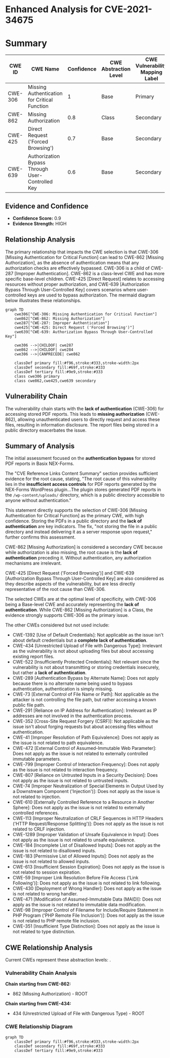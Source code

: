 # Enhanced Analysis for CVE-2021-34675

# Summary
| CWE ID    | CWE Name                                                                        | Confidence | CWE Abstraction Level | CWE Vulnerability Mapping Label | CWE-Vulnerability Mapping Notes |
| --------- | ------------------------------------------------------------------------------- | ---------- | ----------------------- | ------------------------------- | ------------------------------- |
| CWE-306   | Missing Authentication for Critical Function                                    | 1          | Base                    | Primary                         | Allowed                       |
| CWE-862   | Missing Authorization                                                           | 0.8        | Class                   | Secondary                       | Allowed-with-Review           |
| CWE-425   | Direct Request ('Forced Browsing')                                              | 0.7        | Base                    | Secondary                       | Allowed                       |
| CWE-639   | Authorization Bypass Through User-Controlled Key                                | 0.6        | Base                    | Secondary                       | Allowed                       |

## Evidence and Confidence

*   **Confidence Score:** 0.9
*   **Evidence Strength:** HIGH

## Relationship Analysis

The primary relationship that impacts the CWE selection is that CWE-306 [Missing Authentication for Critical Function] can lead to CWE-862 [Missing Authorization], as the absence of authentication means that any authorization checks are effectively bypassed. CWE-306 is a child of CWE-287 [Improper Authentication]. CWE-862 is a class-level CWE and has more specific base-level children. CWE-425 [Direct Request] relates to accessing resources without proper authorization, and CWE-639 [Authorization Bypass Through User-Controlled Key] covers scenarios where user-controlled keys are used to bypass authorization. The mermaid diagram below illustrates these relationships.

```mermaid
graph TD
    cwe306["CWE-306: Missing Authentication for Critical Function"]
    cwe862["CWE-862: Missing Authorization"]
    cwe287["CWE-287: Improper Authentication"]
    cwe425["CWE-425: Direct Request ('Forced Browsing')"]
    cwe639["CWE-639: Authorization Bypass Through User-Controlled Key"]

    cwe306 -->|CHILDOF| cwe287
    cwe862 -->|CHILDOF| cwe284
    cwe306 -->|CANPRECEDE| cwe862
    
    classDef primary fill:#f96,stroke:#333,stroke-width:2px
    classDef secondary fill:#69f,stroke:#333
    classDef tertiary fill:#9e9,stroke:#333
    class cwe306 primary
    class cwe862,cwe425,cwe639 secondary
```

## Vulnerability Chain

The vulnerability chain starts with the **lack of authentication** (CWE-306) for accessing stored PDF reports. This leads to **missing authorization** (CWE-862), allowing unauthenticated users to directly request and access these files, resulting in information disclosure. The report files being stored in a public directory exacerbates the issue.

## Summary of Analysis

The initial assessment focused on the **authentication bypass** for stored PDF reports in Basix NEX-Forms.

The "CVE Reference Links Content Summary" section provides sufficient evidence for the root cause, stating, "The root cause of this vulnerability lies in the **insufficient access controls** for PDF reports generated by the NEX-Forms WordPress plugin...The plugin stores generated PDF reports in the `/wp-content/uploads/` directory, which is a public directory accessible to anyone without authentication."

This statement directly supports the selection of CWE-306 [Missing Authentication for Critical Function] as the primary CWE, with high confidence. Storing the PDFs in a public directory and the **lack of authentication** are key indicators. The fix, "not storing the file in a public directory and instead delivering it as a server response upon request," further confirms this assessment.

CWE-862 [Missing Authorization] is considered a secondary CWE because while authorization is also missing, the root cause is the **lack of authentication** preceding it. Without authentication, any authorization mechanisms are irrelevant.

CWE-425 [Direct Request ('Forced Browsing')] and CWE-639 [Authorization Bypass Through User-Controlled Key] are also considered as they describe aspects of the vulnerability, but are less directly representative of the root cause than CWE-306.

The selected CWEs are at the optimal level of specificity, with CWE-306 being a Base-level CWE and accurately representing the **lack of authentication**. While CWE-862 [Missing Authorization] is a Class, the evidence strongly supports CWE-306 as the primary issue.

The other CWEs considered but not used include:

*   CWE-1392 [Use of Default Credentials]: Not applicable as the issue isn't about default credentials but a **complete lack of authentication**.
*   CWE-434 [Unrestricted Upload of File with Dangerous Type]: Irrelevant as the vulnerability is not about uploading files but about accessing existing report files.
*   CWE-522 [Insufficiently Protected Credentials]: Not relevant since the vulnerability is not about transmitting or storing credentials insecurely, but rather a **lack of authentication**.
*   CWE-289 [Authentication Bypass by Alternate Name]: Does not apply because there is no alternate name being used to bypass authentication, authentication is simply missing.
*   CWE-73 [External Control of File Name or Path]: Not applicable as the attacker is not controlling the file path, but rather accessing a known public file path.
*   CWE-291 [Reliance on IP Address for Authentication]: Irrelevant as IP addresses are not involved in the authentication process.
*   CWE-352 [Cross-Site Request Forgery (CSRF)]: Not applicable as the issue isn't about forging requests but about accessing files without authentication.
*   CWE-41 [Improper Resolution of Path Equivalence]: Does not apply as the issue is not related to path equivalence.
*   CWE-472 [External Control of Assumed-Immutable Web Parameter]: Does not apply as the issue is not related to externally controlled immutable parameters.
*   CWE-799 [Improper Control of Interaction Frequency]: Does not apply as the issue is not related to interaction frequency.
*   CWE-807 [Reliance on Untrusted Inputs in a Security Decision]: Does not apply as the issue is not related to untrusted inputs.
*   CWE-74 [Improper Neutralization of Special Elements in Output Used by a Downstream Component ('Injection')]: Does not apply as the issue is not related to injection.
*   CWE-610 [Externally Controlled Reference to a Resource in Another Sphere]: Does not apply as the issue is not related to externally controlled references.
*   CWE-113 [Improper Neutralization of CRLF Sequences in HTTP Headers ('HTTP Request/Response Splitting')]: Does not apply as the issue is not related to CRLF injection.
*   CWE-1289 [Improper Validation of Unsafe Equivalence in Input]: Does not apply as the issue is not related to unsafe equivalence.
*   CWE-184 [Incomplete List of Disallowed Inputs]: Does not apply as the issue is not related to disallowed inputs.
*   CWE-183 [Permissive List of Allowed Inputs]: Does not apply as the issue is not related to allowed inputs.
*   CWE-613 [Insufficient Session Expiration]: Does not apply as the issue is not related to session expiration.
*   CWE-59 [Improper Link Resolution Before File Access ('Link Following')]: Does not apply as the issue is not related to link following.
*   CWE-430 [Deployment of Wrong Handler]: Does not apply as the issue is not related to wrong handler.
*   CWE-471 [Modification of Assumed-Immutable Data (MAID)]: Does not apply as the issue is not related to immutable data modification.
*   CWE-98 [Improper Control of Filename for Include/Require Statement in PHP Program ('PHP Remote File Inclusion')]: Does not apply as the issue is not related to PHP remote file inclusion.
*   CWE-351 [Insufficient Type Distinction]: Does not apply as the issue is not related to type distinction.


## CWE Relationship Analysis

Current CWEs represent these abstraction levels: .


### Vulnerability Chain Analysis

**Chain starting from CWE-862:**
- 862 (Missing Authorization) - ROOT


**Chain starting from CWE-434:**
- 434 (Unrestricted Upload of File with Dangerous Type) - ROOT



### CWE Relationship Diagram

```mermaid
graph TD
    classDef primary fill:#f96,stroke:#333,stroke-width:2px
    classDef secondary fill:#69f,stroke:#333
    classDef tertiary fill:#9e9,stroke:#333
```